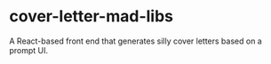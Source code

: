 # cover-letter-mad-libs
A React-based front end that generates silly cover letters based on a prompt UI.
